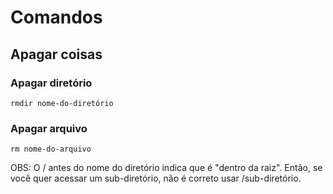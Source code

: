 # Comandos

## Apagar coisas

### Apagar diretório
    rmdir nome-do-diretório

### Apagar arquivo
    rm nome-do-arquivo

OBS: O / antes do nome do diretório indica que é "dentro da raiz". Então, se você quer acessar um sub-diretório, não é correto usar /sub-diretório.